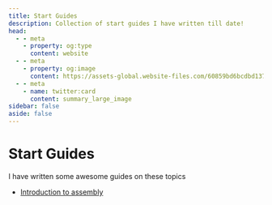 ```yaml
---
title: Start Guides
description: Collection of start guides I have written till date!
head:
  - - meta
    - property: og:type
      content: website
  - - meta
    - property: og:image
      content: https://assets-global.website-files.com/60859bd6bcdbd1376fd8504b/644a96afd1bf136be3088dd9_Quick%20Start%20Guide%20Cover.jpg
  - - meta
    - name: twitter:card
      content: summary_large_image
sidebar: false
aside: false
---
```


# Start Guides

I have written some awesome guides on these topics

* [Introduction to assembly](</start-guide/assembly>)



